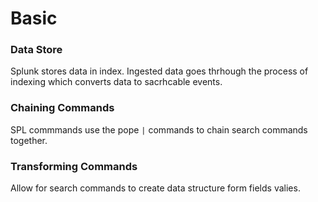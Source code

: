 # Basic

### Data Store

Splunk stores data in index. Ingested data goes thrhough the process of indexing which converts data to sacrhcable events.

### Chaining Commands
SPL commmands use the pope `|` commands to chain search commands together.

### Transforming Commands
Allow for search commands to create data structure form fields valies.
